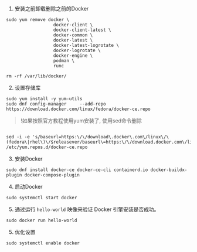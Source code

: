 1. 安装之前卸载删除之前的Docker
```shell
sudo yum remove docker \
                  docker-client \
                  docker-client-latest \
                  docker-common \
                  docker-latest \
                  docker-latest-logrotate \
                  docker-logrotate \
                  docker-engine \
                  podman \
                  runc

rm -rf /var/lib/docker/
```

2. 设置存储库


```shell
sudo yum install -y yum-utils
sudo dnf config-manager     --add-repo     https://download.docker.com/linux/fedora/docker-ce.repo
```

> !如果按照官方教程使用yum安装了, 使用sed命令删除

```shell

sed -i -e 's/baseurl=https:\/\/download\.docker\.com\/linux\/\(fedora\|rhel\)\/$releasever/baseurl\=https:\/\/download.docker.com\/linux\/centos\/$releasever/g' /etc/yum.repos.d/docker-ce.repo
```


3. 安装Docker
```shell
sudo dnf install docker-ce docker-ce-cli containerd.io docker-buildx-plugin docker-compose-plugin
```

4. 启动Docker
```shell
sudo systemctl start docker
```

5. 通过运行 `hello-world` 映像来验证 Docker 引擎安装是否成功。

```console
sudo docker run hello-world
```

5. 优化设置
```shell
sudo systemctl enable docker
```